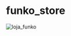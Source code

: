 # funko_store



![loja_funko](https://user-images.githubusercontent.com/129814574/230808097-34a2f0dc-9920-4b86-ba16-e02d7d7f7cde.gif)
